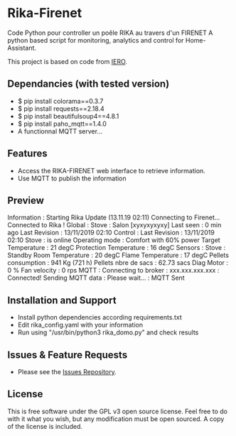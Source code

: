# Rika-Firenet
Code Python pour controller un poêle RIKA au travers d'un FIRENET
A python based script for monitoring, analytics and control for Home-Assistant.

This project is based on code from [IERO](https://github.com/iero/Rika-Stove).

## Dependancies (with tested version)
* $ pip install colorama==0.3.7
* $ pip install requests==2.18.4
* $ pip install beautifulsoup4==4.8.1
* $ pip install paho_mqtt==1.4.0
* A functionnal MQTT server...

## Features

* Access the RIKA-FIRENET web interface to retrieve information.
* Use MQTT to publish the information

## Preview

Information :
               Starting Rika Update (13.11.19 02:11)
               Connecting to Firenet...
               Connected to Rika !
Global :
               Stove                  : Salon [xyxyxyxyxy]
               Last seen              : 0 min ago
               Last Revision          : 13/11/2019 02:10
Control :
               Last Revision          : 13/11/2019 02:10
               Stove                  : is online
               Operating mode         : Comfort with 60% power
               Target Temperature     : 21 degC
               Protection Temperature : 16 degC
Sensors :
               Stove                  : Standby
               Room Temperature       : 20 degC
               Flame Temperature      : 17 degC
               Pellets consumption    : 941 Kg (721 h)
               Pellets nbre de sacs   : 62.73 sacs
               Diag Motor             : 0 %
               Fan velocity           : 0 rps
MQTT :
               Connecting to broker   : xxx.xxx.xxx.xxx
                                      : Connected!
               Sending MQTT data      : Please wait...
                                      : MQTT Sent

## Installation and Support

* Install python dependencies according requirements.txt
* Edit rika_config.yaml with your information
* Run using "/usr/bin/python3 rika_domo.py" and check results

## Issues & Feature Requests

* Please see the [Issues Repository](https://github.com/MoBOatGVA/Rika-Firenet/issues).

## License

This is free software under the GPL v3 open source license. Feel free to do with it what you wish, but any modification must be open sourced. A copy of the license is included.
